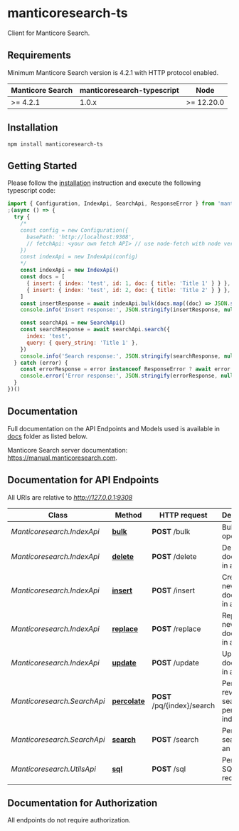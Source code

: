# manticoresearch-ts

Сlient for Manticore Search.


## Requirements

Minimum Manticore Search version is 4.2.1 with HTTP protocol enabled.

| Manticore Search  | manticoresearch-typescript   |     Node      |
| ----------------- | ---------------------------- | ------------- |
| >= 4.2.1          | 1.0.x                        | >= 12.20.0    |


## Installation

```shell
npm install manticoresearch-ts 
```

## Getting Started

Please follow the [installation](#installation) instruction and execute the following typescript code:


```javascript
import { Configuration, IndexApi, SearchApi, ResponseError } from 'manticoresearch-ts'
;(async () => {
  try {
    /*
    const config = new Configuration({
      basePath: 'http://localhost:9308',
      // fetchApi: <your own fetch API> // use node-fetch with node version < 18
    })
    const indexApi = new IndexApi(config)
    */
    const indexApi = new IndexApi()
    const docs = [
      { insert: { index: 'test', id: 1, doc: { title: 'Title 1' } } },
      { insert: { index: 'test', id: 2, doc: { title: 'Title 2' } } },
    ]
    const insertResponse = await indexApi.bulk(docs.map((doc) => JSON.stringify(doc)).join('\n'))
    console.info('Insert response:', JSON.stringify(insertResponse, null, 2))

    const searchApi = new SearchApi()
    const searchResponse = await searchApi.search({
      index: 'test',
      query: { query_string: 'Title 1' },
    })
    console.info('Search response:', JSON.stringify(searchResponse, null, 2))
  } catch (error) {
    const errorResponse = error instanceof ResponseError ? await error.response.json() : error
    console.error('Error response:', JSON.stringify(errorResponse, null, 2))
  }
})()

```

## Documentation

Full documentation on the API Endpoints and Models used is available in  [docs](https://github.com/manticoresoftware/manticoresearch-typescript/tree/3.3.0/docs) folder as listed below.

Manticore Search server documentation: https://manual.manticoresearch.com.

## Documentation for API Endpoints

All URIs are relative to *http://127.0.0.1:9308*

Class | Method | HTTP request | Description
------------ | ------------- | ------------- | -------------
*Manticoresearch.IndexApi* | [**bulk**](docs/IndexApi.md#bulk) | **POST** /bulk | Bulk index operations
*Manticoresearch.IndexApi* | [**delete**](docs/IndexApi.md#delete) | **POST** /delete | Delete a document in an index
*Manticoresearch.IndexApi* | [**insert**](docs/IndexApi.md#insert) | **POST** /insert | Create a new document in an index
*Manticoresearch.IndexApi* | [**replace**](docs/IndexApi.md#replace) | **POST** /replace | Replace new document in an index
*Manticoresearch.IndexApi* | [**update**](docs/IndexApi.md#update) | **POST** /update | Update a document in an index
*Manticoresearch.SearchApi* | [**percolate**](docs/SearchApi.md#percolate) | **POST** /pq/{index}/search | Perform reverse search on a percolate index
*Manticoresearch.SearchApi* | [**search**](docs/SearchApi.md#search) | **POST** /search | Performs a search on an index
*Manticoresearch.UtilsApi* | [**sql**](docs/UtilsApi.md#sql) | **POST** /sql | Perform SQL requests


## Documentation for Authorization

All endpoints do not require authorization.
